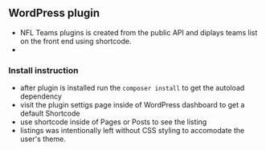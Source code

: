 ## WordPress plugin


- NFL Teams plugins is created from the public API and diplays teams list on the front end using shortcode. 
- 


### Install instruction

- after plugin is installed run the `composer install` to get the autoload dependency
- visit the plugin settigs page inside of WordPress dashboard to get a default Shortcode
- use shortcode inside of Pages or Posts to see the listing
- listings was intentionally left without CSS styling to accomodate the user's theme.
